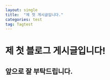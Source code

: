 ```yaml
---
layout: single
title:  "제 첫 게시글입니다."
categories: test
tag: Tagtest
---
```



# 제 첫 블로그 게시글입니다!
## 앞으로 잘 부탁드립니다.
